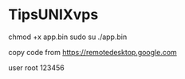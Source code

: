 # TipsUNIXvps

chmod +x app.bin
sudo su
./app.bin

copy code from https://remotedesktop.google.com

user
root
123456
